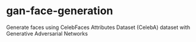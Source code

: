 # gan-face-generation
Generate faces using CelebFaces Attributes Dataset (CelebA) dataset with Generative Adversarial Networks
